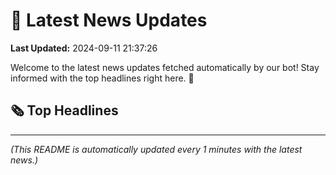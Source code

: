 # 📰 Latest News Updates
**Last Updated:** 2024-09-11 21:37:26

Welcome to the latest news updates fetched automatically by our bot! Stay informed with the top headlines right here. 🚀

## 🗞️ Top Headlines

---
*(This README is automatically updated every 1 minutes with the latest news.)*
